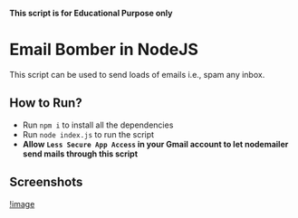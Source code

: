 **This script is for Educational Purpose only**

# Email Bomber in NodeJS

This script can be used to send loads of emails i.e., spam any inbox.

## How to Run?

+ Run `npm i` to install all the dependencies
+ Run `node index.js` to run the script
+ **Allow `Less Secure App Access` in your Gmail account to let nodemailer send mails through this script**

## Screenshots

[!image](images/Email-Bomber.png)